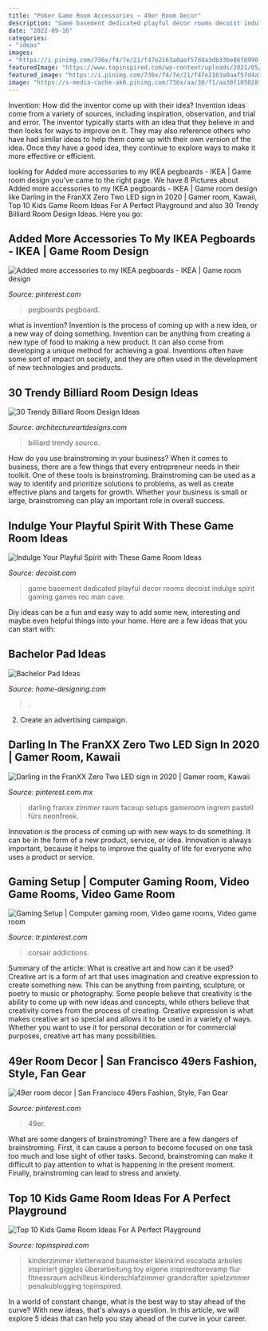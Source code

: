 ```yaml
---
title: "Poker Game Room Accessories ~ 49er Room Decor"
description: "Game basement dedicated playful decor rooms decoist indulge spirit gaming games rec man cave"
date: "2022-09-16"
categories:
- "ideas"
images:
- "https://i.pinimg.com/736x/f4/7e/21/f47e2163a0aaf57d4a3db33be86f8990.jpg"
featuredImage: "https://www.topinspired.com/wp-content/uploads/2021/05/kidsroom3.jpg"
featured_image: "https://i.pinimg.com/736x/f4/7e/21/f47e2163a0aaf57d4a3db33be86f8990.jpg"
image: "https://s-media-cache-ak0.pinimg.com/736x/aa/30/f1/aa30f105028f851dca544504a15e25e3.jpg"
---
```



Invention: How did the inventor come up with their idea?
Invention ideas come from a variety of sources, including inspiration, observation, and trial and error. The inventor typically starts with an idea that they believe in and then looks for ways to improve on it. They may also reference others who have had similar ideas to help them come up with their own version of the idea. Once they have a good idea, they continue to explore ways to make it more effective or efficient.

	

		
looking for Added more accessories to my IKEA pegboards - IKEA | Game room design you've came to the right page. We have 8 Pictures about Added more accessories to my IKEA pegboards - IKEA | Game room design like Darling in the FranXX Zero Two LED sign in 2020 | Gamer room, Kawaii, Top 10 Kids Game Room Ideas For A Perfect Playground and also 30 Trendy Billiard Room Design Ideas. Here you go:
		
    
## Added More Accessories To My IKEA Pegboards - IKEA | Game Room Design

<img loading=lazy src="https://i.pinimg.com/736x/ea/c7/40/eac740f04946f7542b9da1ab8f4272df.jpg" onerror="this.onerror=null;this.src='https://tse4.mm.bing.net/th?id=OIP.VV5U5UFXymGPNLKWkAP7YgHaFj&amp;pid=15.1';" alt="Added more accessories to my IKEA pegboards - IKEA | Game room design">

_Source: pinterest.com_

>pegboards pegboard. 

	

what is invention?
Invention is the process of coming up with a new idea, or a new way of doing something. Invention can be anything from creating a new type of food to making a new product. It can also come from developing a unique method for achieving a goal. Inventions often have some sort of impact on society, and they are often used in the development of new technologies and products.

    
## 30 Trendy Billiard Room Design Ideas

<img loading=lazy src="https://www.architectureartdesigns.com/wp-content/uploads/2013/08/2611-630x419.jpg" onerror="this.onerror=null;this.src='https://tse3.mm.bing.net/th?id=OIP.qaC1lSejFoMDwqlNqEp2-wHaE7&amp;pid=15.1';" alt="30 Trendy Billiard Room Design Ideas">

_Source: architectureartdesigns.com_

>billiard trendy source. 

	

How do you use brainstroming in your business?
When it comes to business, there are a few things that every entrepreneur needs in their toolkit. One of these tools is brainstroming. Brainstroming can be used as a way to identify and prioritize solutions to problems, as well as create effective plans and targets for growth. Whether your business is small or large, brainstroming can play an important role in overall success.

    
## Indulge Your Playful Spirit With These Game Room Ideas

<img loading=lazy src="http://cdn.decoist.com/wp-content/uploads/2013/08/Dedicated-game-room-in-the-basement.jpg" onerror="this.onerror=null;this.src='https://tse1.mm.bing.net/th?id=OIP.3OiXB4mBIwqBJ-PGg79mPgHaFM&amp;pid=15.1';" alt="Indulge Your Playful Spirit with These Game Room Ideas">

_Source: decoist.com_

>game basement dedicated playful decor rooms decoist indulge spirit gaming games rec man cave. 

	

Diy ideas can be a fun and easy way to add some new, interesting and maybe even helpful things into your home. Here are a few ideas that you can start with: 

    
## Bachelor Pad Ideas

<img loading=lazy src="http://cdn.home-designing.com/wp-content/uploads/2012/01/Elftug_kusadasi-games-room-1024x576.jpg" onerror="this.onerror=null;this.src='https://tse3.mm.bing.net/th?id=OIP.wLeR8b4AQsBZtg_kAt4l9gHaEK&amp;pid=15.1';" alt="Bachelor Pad Ideas">

_Source: home-designing.com_

>. 

	

2. Create an advertising campaign.

    
## Darling In The FranXX Zero Two LED Sign In 2020 | Gamer Room, Kawaii

<img loading=lazy src="https://i.pinimg.com/736x/f4/7e/21/f47e2163a0aaf57d4a3db33be86f8990.jpg" onerror="this.onerror=null;this.src='https://tse3.mm.bing.net/th?id=OIP.V6-A30B61nz1CMl6o6uP2wHaKf&amp;pid=15.1';" alt="Darling in the FranXX Zero Two LED sign in 2020 | Gamer room, Kawaii">

_Source: pinterest.com.mx_

>darling franxx zimmer raum faceup setups gameroom ingrem pastell fürs neonfreek. 

	

Innovation is the process of coming up with new ways to do something. It can be in the form of a new product, service, or idea. Innovation is always important, because it helps to improve the quality of life for everyone who uses a product or service.

    
## Gaming Setup | Computer Gaming Room, Video Game Rooms, Video Game Room

<img loading=lazy src="https://i.pinimg.com/736x/a6/6f/6d/a66f6dc5ce02a3fc01ad2c02fff49c67.jpg" onerror="this.onerror=null;this.src='https://tse2.mm.bing.net/th?id=OIP.emAPYUs8tdzKGVcWeG_UCwHaJ3&amp;pid=15.1';" alt="Gaming Setup | Computer gaming room, Video game rooms, Video game room">

_Source: tr.pinterest.com_

>corsair addictions. 

	

Summary of the article: What is creative art and how can it be used?
Creative art is a form of art that uses imagination and creative expression to create something new. This can be anything from painting, sculpture, or poetry to music or photography. Some people believe that creativity is the ability to come up with new ideas and concepts, while others believe that creativity comes from the process of creating. Creative expression is what makes creative art so special and allows it to be used in a variety of ways. Whether you want to use it for personal decoration or for commercial purposes, creative art has many possibilities.

    
## 49er Room Decor | San Francisco 49ers Fashion, Style, Fan Gear

<img loading=lazy src="https://s-media-cache-ak0.pinimg.com/736x/aa/30/f1/aa30f105028f851dca544504a15e25e3.jpg" onerror="this.onerror=null;this.src='https://tse4.mm.bing.net/th?id=OIP.mXnxIR7hMjTu2WjIB9IUugHaE7&amp;pid=15.1';" alt="49er room decor | San Francisco 49ers Fashion, Style, Fan Gear">

_Source: pinterest.com_

>49er. 

	

What are some dangers of brainstroming?
There are a few dangers of brainstroming. First, it can cause a person to become focused on one task too much and lose sight of other tasks. Second, brainstroming can make it difficult to pay attention to what is happening in the present moment. Finally, brainstroming can lead to stress and anxiety.

    
## Top 10 Kids Game Room Ideas For A Perfect Playground

<img loading=lazy src="https://www.topinspired.com/wp-content/uploads/2021/05/kidsroom3.jpg" onerror="this.onerror=null;this.src='https://tse2.mm.bing.net/th?id=OIP.Zh_wDjK_aTbXcJZYkq0e8wHaJ4&amp;pid=15.1';" alt="Top 10 Kids Game Room Ideas For A Perfect Playground">

_Source: topinspired.com_

>kinderzimmer kletterwand baumeister kleinkind escalada arboles inspiriert giggles überarbeitung toy eigene inspiredtorevamp flur fitnessraum achilleus kinderschlafzimmer grandcrafter spielzimmer penakublogging topinspired. 

	

In a world of constant change, what is the best way to stay ahead of the curve? With new ideas, that's always a question. In this article, we will explore 5 ideas that can help you stay ahead of the curve in your career.

